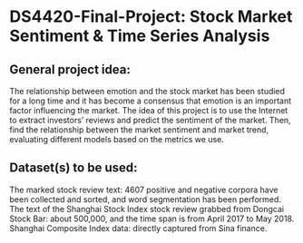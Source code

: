 # DS4420-Final-Project: Stock Market Sentiment & Time Series Analysis
## General project idea:
The relationship between emotion and the stock market has been studied for a long time and it has become a consensus that emotion is an important factor influencing the market. The idea of this project is to use the Internet to extract investors’ reviews and predict the sentiment of the market. Then, find the relationship between the market sentiment and market trend, evaluating different models based on the metrics we use.

## Dataset(s) to be used:
The marked stock review text: 4607 positive and negative corpora have been collected and sorted, and word segmentation has been performed. 
The text of the Shanghai Stock Index stock review grabbed from Dongcai Stock Bar: about 500,000, and the time span is from April 2017 to May 2018. 
Shanghai Composite Index data: directly captured from Sina finance.
